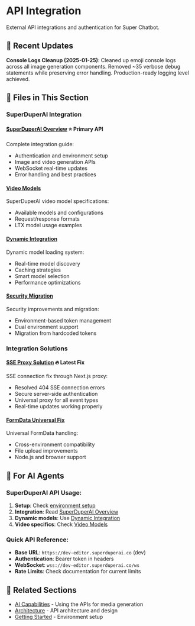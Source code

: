 # API Integration

External API integrations and authentication for Super Chatbot.

## 🚀 Recent Updates

**Console Logs Cleanup (2025-01-25)**: Cleaned up emoji console logs across all image generation components. Removed ~35 verbose debug statements while preserving error handling. Production-ready logging level achieved.

## 📁 Files in This Section

### SuperDuperAI Integration

#### [SuperDuperAI Overview](./superduperai/README.md) ⭐ **Primary API**

Complete integration guide:

- Authentication and environment setup
- Image and video generation APIs
- WebSocket real-time updates
- Error handling and best practices

#### [Video Models](./superduperai/video-models.md)

SuperDuperAI video model specifications:

- Available models and configurations
- Request/response formats
- LTX model usage examples

#### [Dynamic Integration](./superduperai/dynamic-integration.md)

Dynamic model loading system:

- Real-time model discovery
- Caching strategies
- Smart model selection
- Performance optimizations

#### [Security Migration](./superduperai/security-migration.md)

Security improvements and migration:

- Environment-based token management
- Dual environment support
- Migration from hardcoded tokens

### Integration Solutions

#### [SSE Proxy Solution](./sse-proxy-solution.md) 🔥 **Latest Fix**

SSE connection fix through Next.js proxy:

- Resolved 404 SSE connection errors
- Secure server-side authentication
- Universal proxy for all event types
- Real-time updates working properly

#### [FormData Universal Fix](./formdata-universal-fix.md)

Universal FormData handling:

- Cross-environment compatibility
- File upload improvements
- Node.js and browser support

## 🎯 For AI Agents

### SuperDuperAI API Usage:

1. **Setup**: Check [environment setup](../getting-started/environment-setup.md)
2. **Integration**: Read [SuperDuperAI Overview](./superduperai/README.md)
3. **Dynamic models**: Use [Dynamic Integration](./superduperai/dynamic-integration.md)
4. **Video specifics**: Check [Video Models](./superduperai/video-models.md)

### Quick API Reference:

- **Base URL**: `https://dev-editor.superduperai.co` (dev)
- **Authentication**: Bearer token in headers
- **WebSocket**: `wss://dev-editor.superduperai.co/ws`
- **Rate Limits**: Check documentation for current limits

## 🔗 Related Sections

- [AI Capabilities](../ai-capabilities/README.md) - Using the APIs for media generation
- [Architecture](../architecture/README.md) - API architecture and design
- [Getting Started](../getting-started/README.md) - Environment setup
